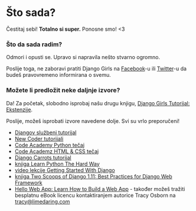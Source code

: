 # Što sada?

Čestitaj sebi! **Totalno si super.** Ponosne smo! <3

### Što da sada radim?

Odmori i opusti se. Upravo si napravila nešto stvarno ogromno.

Poslije toga, ne zaboravi pratiti Django Girls na [Facebook](http://facebook.com/djangogirls)-u ili [Twitter](https://twitter.com/djangogirls)-u da budeš pravovremeno informirana o svemu.

### Možete li predložit neke daljnje izvore?

Da! Za početak, slobodno isprobaj našu drugu knjigu, [Django Girls Tutorijal: Ekstenzije](https://tutorial-extensions.djangogirls.org/).

Poslije, možeš isprobati izvore navedene dolje. Svi su vrlo preporučeni!

- [Djangov službeni tutorijal](https://docs.djangoproject.com/en/2.0/intro/tutorial01/)
- [New Coder tutorijali](http://newcoder.io/tutorials/)
- [Code Academy Python tečaj](https://www.codecademy.com/en/tracks/python)
- [Code Academz HTML & CSS tečaj](https://www.codecademy.com/tracks/web)
- [Django Carrots tutorijal](https://github.com/ggcarrots/django-carrots)
- [knjiga Learn Python The Hard Way](http://learnpythonthehardway.org/book/)
- [video lekcije Getting Started With Django](http://www.gettingstartedwithdjango.com/)
- [knjiga Two Scoops of Django 1.11: Best Practices for Django Web Framework](https://www.twoscoopspress.com/products/two-scoops-of-django-1-11)
- [Hello Web App: Learn How to Build a Web App](https://hellowebapp.com/) - također možeš tražiti besplatnu eBook licencu kontaktiranjem autorice Tracy Osborn na <tracy@limedaring.com>
